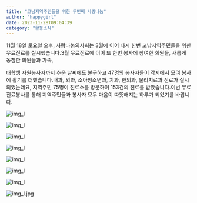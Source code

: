 ```yaml
---
title: "고남지역주민들을 위한 두번째 사랑나눔"
author: "happygirl"
date: 2023-11-28T09:04:39
category: "활동소식"
---
```


11월 18일 토요일 오후, 사랑나눔의사회는 3월에 이어 다시 한번 고남지역주민들을 위한 무료진료를 실시했습니다.3월 무료진료에 이어 또 한번 봉사에 참여한 회원들, 새롭게 동참한 회원들과 가족,

대학생 자원봉사자까지 추운 날씨에도 불구하고 47명의 봉사자들이 각지에서 모여 봉사에 활기를 더했습니다.내과, 외과, 소아청소년과, 치과, 한의과, 물리치료과 진료가 실시되었는데요, 지역주민 75명이 진료소를 방문하여 153건의 진료를 받았습니다.이번 무료진료봉사를 통해 지역주민들과 봉사자 모두 마음이 따뜻해지는 하루가 되었기를 바랍니다.

![img_l](/files/attach/images/2318/055/035/0e08211a387219cf061a3961b3a1df8d.jpg)

![img_l](/files/attach/images/2318/055/035/303afc738557194c69d6ee60425f1b5b.jpg)

![img_l](/files/attach/images/2318/055/035/649020ea97810a2e736d0c34a1e16a6d.jpg)

![img_l](/files/attach/images/2318/055/035/8bcd56009207050f0c2474d6d9b4c93e.jpg)

![img_l](/files/attach/images/2318/055/035/00d01c602b1f7ebe5fbe3513530f0a11.jpg)

![img_l](/files/attach/images/2318/055/035/8a79293f0842f1fbb04cee6aa988c8d4.jpg)

![img_l](/files/attach/images/2318/055/035/40079791820c40f3d8d492b575022554.jpg)

![img_l.jpg](/files/attach/images/2318/055/035/a4712b3979b5176a5d21b078dc9416df.jpg)
